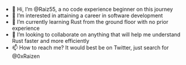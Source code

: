 - 👋 Hi, I’m @Raiz55, a no code experience beginner on this journey
- 👀 I’m interested in attaining a career in software development
- 🌱 I’m currently learning Rust from the ground floor with no prior experience
- 💞️ I’m looking to collaborate on anything that will help me understand Rust faster and more efficiently 
- 📫 How to reach me? It would best be on Twitter, just search for @0xRaizen

<!---
Raiz55/Raiz55 is a ✨ special ✨ repository because its `README.md` (this file) appears on your GitHub profile.
You can click the Preview link to take a look at your changes.
--->
